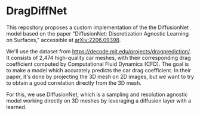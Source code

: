 # DragDiffNet

This repository proposes a custom implementation of the the DiffusionNet model based on the paper "DiffusionNet: Discretization Agnostic Learning on Surfaces," accessible at [arXiv:2206.09398](https://arxiv.org/abs/2012.00888).

We'll use the dataset from https://decode.mit.edu/projects/dragprediction/. It consists of 2,474 high-quality car meshes, with their corresponding drag coefficient computed by Computational Fluid Dynamics (CFD). The goal is to make a model which accurately predicts the car drag coefficient. In their paper, it's done by projecting the 3D mesh on 2D images, but we want to try to obtain a good correlation directly from the 3D mesh.

For this, we use DiffusionNet, which is a sampling and resolution agnostic model working directly on 3D meshes by leveraging a diffusion layer with a learned.